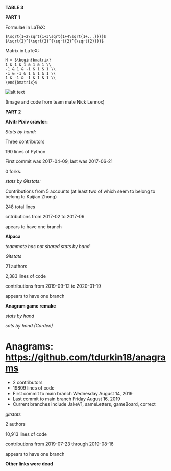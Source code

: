 **TABLE 3**

**PART 1**

Formulae in LaTeX:

```
$\sqrt{1+2\sqrt{1+3\sqrt{1+4\sqrt{1+...}}}}$
$\sqrt{2}^{\sqrt{2}^{\sqrt{2}^{\sqrt{2}}}}$
```

Matrix in LaTeX:
```
H = $\begin{bmatrix}
1 & 1 & 1 & 1 & 1 \\
-1 & 1 & -1 & 1 & 1 \\
-1 & -1 & 1 & 1 & 1 \\
1 & -1 & -1 & 1 & 1 \\
\end{bmatrix}$
```

![alt text](https://camo.githubusercontent.com/c6f3160eea3f1612b13ac729d2c0b232f5e44f4fb158e7eed85ae8ed3b99240c/68747470733a2f2f692e696d6775722e636f6d2f3049396178416a2e706e67)

(Image and code from team mate Nick Lennox)

**PART 2**

**Alvitr Pixiv crawler:**



*Stats by hand:*

Three contributors

190 lines of Python

First commit was 2017-04-09, last was 2017-06-21

0 forks.



*stats by Gitstats:*

Contributions from 5 accounts (at least two of which seem to belong to belong to Kaijian Zhong)

248 total lines

cntributions from 2017-02 to 2017-06

apears to have one branch



**Alpaca**

*teammate has not shared stats by hand*

*Gitstats*

21 authors

2,383 lines of code

contributions from 2019-09-12 to 2020-01-19

appears to have one branch



**Anagram game remake**

*stats by hand*

*sats by hand (Carden)*
# Anagrams: https://github.com/tdurkin18/anagrams
- 2 contributors
- 19809 lines of code
- First commit to main branch Wednesday August 14, 2019
- Last commit to main branch Friday August 16, 2019
- Current branches include JakeV1, sameLetters, gameBoard, correct

*gitstats*

2 authors

10,913 lines of code

contributions from 2019-07-23 through 2019-08-16

appears to have one branch



**Other links were dead**
